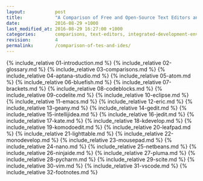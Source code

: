 ```yaml
---
layout:           post
title:            "A Comparison of Free and Open-Source Text Editors and IDEs"
date:             2016-08-29 +1000
last_modified_at: 2016-08-29 16:27:00 +1000
categories:       comparisons, text-editors, integrated-development-environments, linux
revision:         4
permalink:        /comparison-of-tes-and-ides/
---
```


{% include_relative 01-introduction.md %}
{% include_relative 02-glossary.md %}
{% include_relative 03-comparisons.md %}
{% include_relative 04-aptana-studio.md %}
{% include_relative 05-atom.md %}
{% include_relative 06-bluefish.md %}
{% include_relative 07-brackets.md %}
{% include_relative 08-codeblocks.md %}
{% include_relative 09-codelite.md %}
{% include_relative 10-eclipse.md %}
{% include_relative 11-emacs.md %}
{% include_relative 12-eric.md %}
{% include_relative 13-geany.md %}
{% include_relative 14-gedit.md %}
{% include_relative 15-intellijidea.md %}
{% include_relative 16-jedit.md %}
{% include_relative 17-kate.md %}
{% include_relative 18-kdevelop.md %}
{% include_relative 19-komodoedit.md %}
{% include_relative 20-leafpad.md %}
{% include_relative 21-lighttable.md %}
{% include_relative 22-monodevelop.md %}
{% include_relative 23-mousepad.md %}
{% include_relative 24-nano.md %}
{% include_relative 25-netbeans.md %}
{% include_relative 26-ninjaide.md %}
{% include_relative 27-pluma.md %}
{% include_relative 28-pycharm.md %}
{% include_relative 29-scite.md %}
{% include_relative 30-vim.md %}
{% include_relative 31-vscode.md %}
{% include_relative 32-footnotes.md %}
